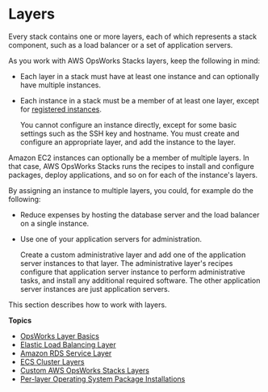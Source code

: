 # Layers<a name="workinglayers"></a>

Every stack contains one or more layers, each of which represents a stack component, such as a load balancer or a set of application servers\.

As you work with AWS OpsWorks Stacks layers, keep the following in mind:
+ Each layer in a stack must have at least one instance and can optionally have multiple instances\.
+ Each instance in a stack must be a member of at least one layer, except for [registered instances](registered-instances.md)\.

  You cannot configure an instance directly, except for some basic settings such as the SSH key and hostname\. You must create and configure an appropriate layer, and add the instance to the layer\.

Amazon EC2 instances can optionally be a member of multiple layers\. In that case, AWS OpsWorks Stacks runs the recipes to install and configure packages, deploy applications, and so on for each of the instance's layers\.

By assigning an instance to multiple layers, you could, for example do the following:
+ Reduce expenses by hosting the database server and the load balancer on a single instance\.
+ Use one of your application servers for administration\.

  Create a custom administrative layer and add one of the application server instances to that layer\. The administrative layer's recipes configure that application server instance to perform administrative tasks, and install any additional required software\. The other application server instances are just application servers\.

This section describes how to work with layers\.

**Topics**
+ [OpsWorks Layer Basics](workinglayers-basics.md)
+ [Elastic Load Balancing Layer](layers-elb.md)
+ [Amazon RDS Service Layer](workinglayers-db-rds.md)
+ [ECS Cluster Layers](workinglayers-ecscluster.md)
+ [Custom AWS OpsWorks Stacks Layers](workinglayers-custom.md)
+ [Per\-layer Operating System Package Installations](per-layer-os-package-install.md)